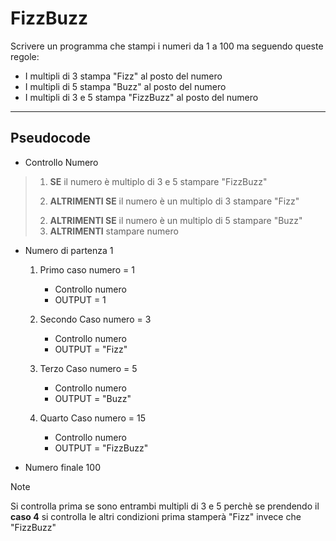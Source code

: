 # FizzBuzz

Scrivere un programma che stampi i numeri da 1 a 100 ma seguendo queste regole:

-   I multipli di 3 stampa "Fizz" al posto del numero
-   I multipli di 5 stampa "Buzz" al posto del numero
-   I multipli di 3 e 5 stampa "FizzBuzz" al posto del numero

---

## Pseudocode

-   Controllo Numero

> 1. **SE** il numero è multiplo di 3 e 5 stampare "FizzBuzz"
>
> 2) **ALTRIMENTI SE** il numero è un multiplo di 3 stampare "Fizz"
>
> 2. **ALTRIMENTI SE** il numero è un multiplo di 5 stampare "Buzz"
> 3. **ALTRIMENTI** stampare numero

-   Numero di partenza 1

    1.  Primo caso numero = 1

        -   Controllo numero
        -   OUTPUT = 1

    2.  Secondo Caso numero = 3

        -   Controllo numero
        -   OUTPUT = "Fizz"

    3.  Terzo Caso numero = 5

        -   Controllo numero
        -   OUTPUT = "Buzz"

    4.  Quarto Caso numero = 15

        -   Controllo numero
        -   OUTPUT = "FizzBuzz"

-   Numero finale 100

> [!NOTE]
> Si controlla prima se sono entrambi multipli di 3 e 5 perchè se prendendo il **caso 4** si controlla le altri condizioni prima stamperà "Fizz" invece che "FizzBuzz"
